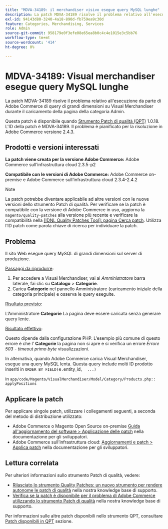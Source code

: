 ```yaml
---
title: "MDVA-34189: il merchandiser visivo esegue query MySQL lunghe"
description: La patch MDVA-34189 risolve il problema relativo all'esecuzione da parte di Adobe Commerce di query di grandi dimensioni su Visual Merchandiser durante il caricamento della pagina della categoria Admin.
exl-id: 94143d80-3240-4a18-890d-fb759ea9c30d
feature: Categories, Merchandising, Services
role: Admin
source-git-commit: 958179e0f3efe08e65ea8b0c4c4e1015e3c5bb76
workflow-type: tm+mt
source-wordcount: '414'
ht-degree: 0%

---
```


# MDVA-34189: Visual merchandiser esegue query MySQL lunghe

La patch MDVA-34189 risolve il problema relativo all&#39;esecuzione da parte di Adobe Commerce di query di grandi dimensioni su Visual Merchandiser durante il caricamento della pagina della categoria Admin.

Questa patch è disponibile quando [Strumento Patch di qualità (QPT)](/help/announcements/adobe-commerce-announcements/magento-quality-patches-released-new-tool-to-self-serve-quality-patches.md) 1.0.18. L&#39;ID della patch è MDVA-34189. Il problema è pianificato per la risoluzione in Adobe Commerce versione 2.4.3.

## Prodotti e versioni interessati

**La patch viene creata per la versione Adobe Commerce:** Adobe Commerce sull’infrastruttura cloud 2.3.5-p2

**Compatibile con le versioni di Adobe Commerce:** Adobe Commerce on-premise e Adobe Commerce sull’infrastruttura cloud 2.3.4-2.4.2

>[!NOTE]
>
>La patch potrebbe diventare applicabile ad altre versioni con le nuove versioni dello strumento Patch di qualità. Per verificare se la patch è compatibile con la versione di Adobe Commerce in uso, aggiorna la `magento/quality-patches` alla versione più recente e verificare la compatibilità nella [[!DNL Quality Patches Tool]: pagina Cerca patch](https://devdocs.magento.com/quality-patches/tool.html#patch-grid). Utilizza l’ID patch come parola chiave di ricerca per individuare la patch.

## Problema

Il sito Web esegue query MySQL di grandi dimensioni sul server di produzione.

<u>Passaggi da riprodurre</u>:

1. Per accedere a Visual Merchandiser, vai al *Amministratore* barra laterale, fai clic su **Catalogo** > **Categorie**.
1. Carica **Categorie** nel pannello Amministratore (caricamento iniziale della categoria principale) e osserva le query eseguite.

<u>Risultato previsto</u>:

L’Amministratore **Categorie** La pagina deve essere caricata senza generare query lente.

<u>Risultato effettivo</u>:

Questo dipende dalla configurazione PHP. L’esempio più comune di questo errore è che l’ **Categorie** la pagina non si apre e si verifica un errore *Errore 503 - timeout primo byte* visualizzazioni.

In alternativa, quando Adobe Commerce carica Visual Merchandiser, esegue una query MySQL lenta. Questa query include molti ID prodotto inseriti in `ORDER BY FIELD(`e`.`entity_id`,  ...)`

in `app/code/Magento/VisualMerchandiser/Model/Category/Products.php:: applyPositions`

## Applicare la patch

Per applicare singole patch, utilizzare i collegamenti seguenti, a seconda del metodo di distribuzione utilizzato:

* Adobe Commerce o Magento Open Source on-premise [Guida all&#39;aggiornamento del software > Applicazione delle patch](https://devdocs.magento.com/guides/v2.4/comp-mgr/patching/mqp.html) nella documentazione per gli sviluppatori.
* Adobe Commerce sull’infrastruttura cloud: [Aggiornamenti e patch > Applica patch](https://devdocs.magento.com/cloud/project/project-patch.html) nella documentazione per gli sviluppatori.

## Lettura correlata

Per ulteriori informazioni sullo strumento Patch di qualità, vedere:

* [Rilasciato lo strumento Quality Patches: un nuovo strumento per rendere autonome le patch di qualità](/help/announcements/adobe-commerce-announcements/magento-quality-patches-released-new-tool-to-self-serve-quality-patches.md) nella nostra knowledge base di supporto.
* [Verifica se la patch è disponibile per il problema di Adobe Commerce utilizzando lo strumento Patch di qualità](/help/support-tools/patches-available-in-qpt-tool/check-patch-for-magento-issue-with-magento-quality-patches.md) nella nostra knowledge base di supporto.

Per informazioni sulle altre patch disponibili nello strumento QPT, consultare [Patch disponibili in QPT](https://support.magento.com/hc/en-us/sections/360010506631-Patches-available-in-QPT-tool-) sezione.
